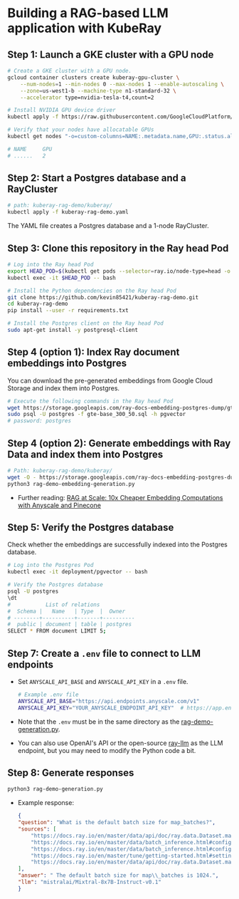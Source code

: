 # Building a RAG-based LLM application with KubeRay

## Step 1: Launch a GKE cluster with a GPU node

```sh
# Create a GKE cluster with a GPU node.
gcloud container clusters create kuberay-gpu-cluster \
    --num-nodes=1 --min-nodes 0 --max-nodes 1 --enable-autoscaling \
    --zone=us-west1-b --machine-type n1-standard-32 \
    --accelerator type=nvidia-tesla-t4,count=2

# Install NVIDIA GPU device driver
kubectl apply -f https://raw.githubusercontent.com/GoogleCloudPlatform/container-engine-accelerators/master/nvidia-driver-installer/cos/daemonset-preloaded-latest.yaml

# Verify that your nodes have allocatable GPUs 
kubectl get nodes "-o=custom-columns=NAME:.metadata.name,GPU:.status.allocatable.nvidia\.com/gpu"

# NAME     GPU
# ......   2
```

## Step 2: Start a Postgres database and a RayCluster

```bash
# path: kuberay-rag-demo/kuberay/
kubectl apply -f kuberay-rag-demo.yaml
```

The YAML file creates a Postgres database and a 1-node RayCluster. 

## Step 3: Clone this repository in the Ray head Pod

```bash
# Log into the Ray head Pod
export HEAD_POD=$(kubectl get pods --selector=ray.io/node-type=head -o custom-columns=POD:metadata.name --no-headers)
kubectl exec -it $HEAD_POD -- bash

# Install the Python dependencies on the Ray head Pod
git clone https://github.com/kevin85421/kuberay-rag-demo.git
cd kuberay-rag-demo
pip install --user -r requirements.txt

# Install the Postgres client on the Ray head Pod
sudo apt-get install -y postgresql-client
```

## Step 4 (option 1): Index Ray document embeddings into Postgres

You can download the pre-generated embeddings from Google Cloud Storage and index them into Postgres.

```bash
# Execute the following commands in the Ray head Pod
wget https://storage.googleapis.com/ray-docs-embedding-postgres-dump/gte-base_300_50.sql
sudo psql -U postgres -f gte-base_300_50.sql -h pgvector
# password: postgres
```

## Step 4 (option 2): Generate embeddings with Ray Data and index them into Postgres

```bash
# Path: kuberay-rag-demo/kuberay/
wget -O - https://storage.googleapis.com/ray-docs-embedding-postgres-dump/ray_docs.tar.gz | tar -xz
python3 rag-demo-embedding-generation.py
```

* Further reading: [RAG at Scale: 10x Cheaper Embedding Computations with Anyscale and Pinecone](https://www.anyscale.com/blog/rag-at-scale-10x-cheaper-embedding-computations-with-anyscale-and-pinecone)

## Step 5: Verify the Postgres database

Check whether the embeddings are successfully indexed into the Postgres database.

```bash
# Log into the Postgres Pod
kubectl exec -it deployment/pgvector -- bash

# Verify the Postgres database
psql -U postgres
\dt
#           List of relations
#  Schema |   Name   | Type  |  Owner   
# --------+----------+-------+----------
#  public | document | table | postgres
SELECT * FROM document LIMIT 5;
```

## Step 7: Create a `.env` file to connect to LLM endpoints

* Set `ANYSCALE_API_BASE` and `ANYSCALE_API_KEY` in a `.env` file.
  ```sh
  # Example .env file
  ANYSCALE_API_BASE="https://api.endpoints.anyscale.com/v1"
  ANYSCALE_API_KEY="YOUR_ANYSCALE_ENDPOINT_API_KEY"  # https://app.endpoints.anyscale.com/credentials
  ```

* Note that the `.env` must be in the same directory as the [rag-demo-generation.py](rag-demo-generation.py).
* You can also use OpenAI's API or the open-source [ray-llm](https://github.com/ray-project/ray-llm) as the LLM endpoint, but you may need to modify the Python code a bit.


## Step 8: Generate responses

```sh
python3 rag-demo-generation.py
```

* Example response:
    ```json
    {
    "question": "What is the default batch size for map_batches?",
    "sources": [
        "https://docs.ray.io/en/master/data/api/doc/ray.data.Dataset.map_batches.html#ray-data-dataset-map-batches",
        "https://docs.ray.io/en/master/data/batch_inference.html#configuring-batch-size",
        "https://docs.ray.io/en/master/data/batch_inference.html#configuring-batch-size",
        "https://docs.ray.io/en/master/tune/getting-started.html#setting-up-a-tuner-for-a-training-run-with-tune",
        "https://docs.ray.io/en/master/data/api/doc/ray.data.Dataset.map_batches.html#ray-data-dataset-map-batches"
    ],
    "answer": " The default batch size for map\\_batches is 1024.",
    "llm": "mistralai/Mixtral-8x7B-Instruct-v0.1"
    }
    ```